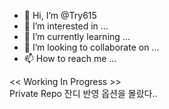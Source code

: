 - 👋 Hi, I’m @Try615
- 👀 I’m interested in ...
- 🌱 I’m currently learning ...
- 💞️ I’m looking to collaborate on ...
- 📫 How to reach me ...

<< Working In Progress >>  
Private Repo 잔디 반영 옵션을 몰랐다..  


<!---
Try615/Try615 is a ✨ special ✨ repository because its `README.md` (this file) appears on your GitHub profile.
You can click the Preview link to take a look at your changes.
--->
